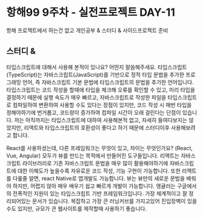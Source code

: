 # 항해99 9주차 - 실전프로젝트 DAY-11

항해 프로젝트에서 하는건 없고 개인공부 & 스터디 & 사이드프로젝트 준비

## 스터디 &

타입스크립트에 대해서 사용해 본적이 있나요? 어떤지 말씀해주세요.
타입스크립트(TypeScript)는 자바스크립트(JavaScript)를 기반으로 정적 타입 문법을 추가한 프로그래밍 언어, 즉 자바스크립트 기본 문법에 타입스크립트의 문법을 추가한 언어입니다. 타입스크립트는 코드 작성을 할때에 타입을 체크해 오류를 확인할 수 있고, 미리 타입을 결정하기 때문에 실행 속도가 매우 빠르고, 자바스크립트로 작성한 파일을 타입스크립트로 컴파일하여 변환하여 사용할 수도 있다는 장점이 있지만, 코드 작성 시 매번 타입을 정해야하기에 번거롭고, 코드량이 증가하여 컴파일 시간이 오래 걸린다는 단점이 있습니다. 저는 아직까지는 타입스크립트에 대하여 사용해본적 없고, 자세히 들여다보지는 않았지만, 리액트와 타입스크립트의 호환성이 좋다고 하기 때문에 스터디이후 사용해보려고 합니다.

React를 사용하셨는데, 다른 프레임워크는 무엇이 있고, 차이는 무엇인가요? (React, Vue, Angular)
모두가 뷰를 만드는 목적에서 만들어진 도구들입니다.
리액트는 자바스크립트 라이브러리로 기존 자바스크립트 문법을 매우 많이 활용해야하기에 자바스크립트에 대한 이해도가 높을수록 자유로운 코드 작성, 기능 구현이 가능합니다. 또한 리액트를 다룰줄 알면, react Native로 앱개발도 가능합니다. 뷰는 뷰만의 새로운 문법을 배워야 하지만, 어렵지 않아 매우 배우기 쉽고 빠르게 개발이 가능합니다.
앵귤러는 구글에서의 전폭적인 지원이 있는 타입스크립트 기반 프레임워크입니다. 가장 체계적이고 잘 정리되어있는 문서가 있습니다. 복잡하고 가장 큰 러닝커브를 가지고있어 진입장벽이 있을수도 있지만, 규모가 큰 웹사이트를 제작할때 사용하기 좋습니다.
